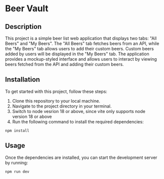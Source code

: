 # Beer Vault

## Description

This project is a simple beer list web application that displays two tabs: "All Beers" and "My Beers". The "All Beers" tab fetches beers from an API, while the "My Beers" tab allows users to add their custom beers. Custom beers added by users will be displayed in the "My Beers" tab. The application provides a mockup-styled interface and allows users to interact by viewing beers fetched from the API and adding their custom beers.

## Installation

To get started with this project, follow these steps:

1. Clone this repository to your local machine.
2. Navigate to the project directory in your terminal.
3. Switch to node vesrion 18 or above, since vite only supports node version 18 or above
4. Run the following command to install the required dependencies:
```
npm install
```

## Usage

Once the dependencies are installed, you can start the development server by running:
```
npm run dev
```
